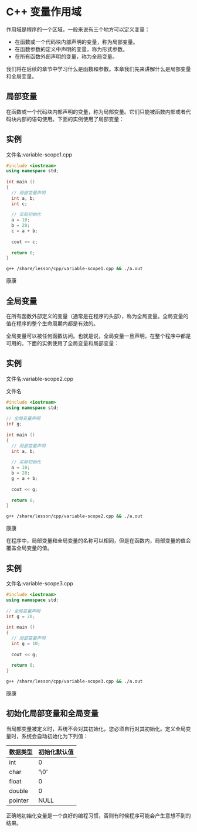 # C++ 变量作用域

作用域是程序的一个区域，一般来说有三个地方可以定义变量：

- 在函数或一个代码块内部声明的变量，称为局部变量。
- 在函数参数的定义中声明的变量，称为形式参数。
- 在所有函数外部声明的变量，称为全局变量。

我们将在后续的章节中学习什么是函数和参数。本章我们先来讲解什么是局部变量和全局变量。

## 局部变量

在函数或一个代码块内部声明的变量，称为局部变量。它们只能被函数内部或者代码块内部的语句使用。下面的实例使用了局部变量：

## 实例

文件名:variable-scope1.cpp

```cpp
#include <iostream>
using namespace std;
 
int main ()
{
  // 局部变量声明
  int a, b;
  int c;
 
  // 实际初始化
  a = 10;
  b = 20;
  c = a + b;
 
  cout << c;
 
  return 0;
}
```

```bash
g++ /share/lesson/cpp/variable-scope1.cpp && ./a.out
```

康康

## 全局变量

在所有函数外部定义的变量（通常是在程序的头部），称为全局变量。全局变量的值在程序的整个生命周期内都是有效的。

全局变量可以被任何函数访问。也就是说，全局变量一旦声明，在整个程序中都是可用的。下面的实例使用了全局变量和局部变量：

## 实例

文件名:variable-scope2.cpp

文件名

```cpp
#include <iostream>
using namespace std;
 
// 全局变量声明
int g;
 
int main ()
{
  // 局部变量声明
  int a, b;
 
  // 实际初始化
  a = 10;
  b = 20;
  g = a + b;
 
  cout << g;
 
  return 0;
}
```

```bash
g++ /share/lesson/cpp/variable-scope2.cpp && ./a.out
```

康康

在程序中，局部变量和全局变量的名称可以相同，但是在函数内，局部变量的值会覆盖全局变量的值。

## 实例

文件名:variable-scope3.cpp

```cpp
#include <iostream>
using namespace std;
 
// 全局变量声明
int g = 20;
 
int main ()
{
  // 局部变量声明
  int g = 10;
 
  cout << g;
 
  return 0;
}
```

```bash
g++ /share/lesson/cpp/variable-scope3.cpp && ./a.out
```

康康

## 初始化局部变量和全局变量

当局部变量被定义时，系统不会对其初始化，您必须自行对其初始化。定义全局变量时，系统会自动初始化为下列值：

| 数据类型 | 初始化默认值 |
| :------- | :----------- |
| int      | 0            |
| char     | '\0'         |
| float    | 0            |
| double   | 0            |
| pointer  | NULL         |

正确地初始化变量是一个良好的编程习惯，否则有时候程序可能会产生意想不到的结果。